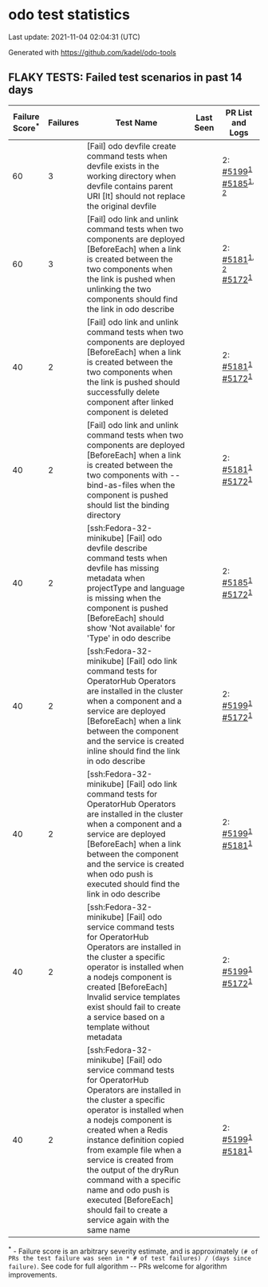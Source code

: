 # odo test statistics
Last update: 2021-11-04 02:04:31 (UTC)

Generated with https://github.com/kadel/odo-tools
## FLAKY TESTS: Failed test scenarios in past 14 days
| Failure Score<sup>*</sup> | Failures | Test Name | Last Seen | PR List and Logs 
|---|---|---|---|---|
| 60 | 3 | [Fail] odo devfile create command tests when devfile exists in the working directory when devfile contains parent URI [It] should not replace the original devfile  |  | 2: [#5199](https://github.com/openshift/odo/pull/5199)<sup>[1](https://storage.googleapis.com/origin-ci-test/pr-logs/pull/openshift_odo/5199/pull-ci-openshift-odo-main-v4.8-integration-e2e/1455148314776309760/build-log.txt)</sup> [#5185](https://github.com/openshift/odo/pull/5185)<sup>[1](https://storage.googleapis.com/origin-ci-test/pr-logs/pull/openshift_odo/5185/pull-ci-openshift-odo-main-v4.8-integration-e2e/1453984782588317696/build-log.txt), [2](https://storage.googleapis.com/origin-ci-test/pr-logs/pull/openshift_odo/5185/pull-ci-openshift-odo-main-v4.8-integration-e2e/1453776470823407616/build-log.txt)</sup> 
| 60 | 3 | [Fail] odo link and unlink command tests when two components are deployed [BeforeEach] when a link is created between the two components when the link is pushed when unlinking the two components should find the link in odo describe  |  | 2: [#5181](https://github.com/openshift/odo/pull/5181)<sup>[1](https://storage.googleapis.com/origin-ci-test/pr-logs/pull/openshift_odo/5181/pull-ci-openshift-odo-main-v4.8-integration-e2e/1453366050044252160/build-log.txt), [2](https://storage.googleapis.com/origin-ci-test/pr-logs/pull/openshift_odo/5181/pull-ci-openshift-odo-main-v4.8-integration-e2e/1453608980927483904/build-log.txt)</sup> [#5172](https://github.com/openshift/odo/pull/5172)<sup>[1](https://storage.googleapis.com/origin-ci-test/pr-logs/pull/openshift_odo/5172/pull-ci-openshift-odo-main-v4.8-integration-e2e/1452895447021522944/build-log.txt)</sup> 
| 40 | 2 | [Fail] odo link and unlink command tests when two components are deployed [BeforeEach] when a link is created between the two components when the link is pushed should successfully delete component after linked component is deleted  |  | 2: [#5181](https://github.com/openshift/odo/pull/5181)<sup>[1](https://storage.googleapis.com/origin-ci-test/pr-logs/pull/openshift_odo/5181/pull-ci-openshift-odo-main-v4.8-integration-e2e/1453608980927483904/build-log.txt)</sup> [#5172](https://github.com/openshift/odo/pull/5172)<sup>[1](https://storage.googleapis.com/origin-ci-test/pr-logs/pull/openshift_odo/5172/pull-ci-openshift-odo-main-v4.8-integration-e2e/1452934123436904448/build-log.txt)</sup> 
| 40 | 2 | [Fail] odo link and unlink command tests when two components are deployed [BeforeEach] when a link is created between the two components with --bind-as-files when the component is pushed should list the binding directory  |  | 2: [#5181](https://github.com/openshift/odo/pull/5181)<sup>[1](https://storage.googleapis.com/origin-ci-test/pr-logs/pull/openshift_odo/5181/pull-ci-openshift-odo-main-v4.8-integration-e2e/1453366050044252160/build-log.txt)</sup> [#5172](https://github.com/openshift/odo/pull/5172)<sup>[1](https://storage.googleapis.com/origin-ci-test/pr-logs/pull/openshift_odo/5172/pull-ci-openshift-odo-main-v4.8-integration-e2e/1452934123436904448/build-log.txt)</sup> 
| 40 | 2 | [ssh:Fedora-32-minikube] [Fail] odo devfile describe command tests when devfile has missing metadata when projectType and language is missing when the component is pushed [BeforeEach] should show 'Not available' for 'Type' in odo describe  |  | 2: [#5185](https://github.com/openshift/odo/pull/5185)<sup>[1](https://storage.googleapis.com/origin-ci-test/pr-logs/pull/openshift_odo/5185/pull-ci-openshift-odo-main-psi-kubernetes-integration-e2e/1453581387536797696/build-log.txt)</sup> [#5172](https://github.com/openshift/odo/pull/5172)<sup>[1](https://storage.googleapis.com/origin-ci-test/pr-logs/pull/openshift_odo/5172/pull-ci-openshift-odo-main-psi-kubernetes-integration-e2e/1453394390092353536/build-log.txt)</sup> 
| 40 | 2 | [ssh:Fedora-32-minikube] [Fail] odo link command tests for OperatorHub Operators are installed in the cluster when a component and a service are deployed [BeforeEach] when a link between the component and the service is created inline should find the link in odo describe  |  | 2: [#5199](https://github.com/openshift/odo/pull/5199)<sup>[1](https://storage.googleapis.com/origin-ci-test/pr-logs/pull/openshift_odo/5199/pull-ci-openshift-odo-main-psi-kubernetes-integration-e2e/1455132536735797248/build-log.txt)</sup> [#5172](https://github.com/openshift/odo/pull/5172)<sup>[1](https://storage.googleapis.com/origin-ci-test/pr-logs/pull/openshift_odo/5172/pull-ci-openshift-odo-main-psi-kubernetes-integration-e2e/1452895446857945088/build-log.txt)</sup> 
| 40 | 2 | [ssh:Fedora-32-minikube] [Fail] odo link command tests for OperatorHub Operators are installed in the cluster when a component and a service are deployed [BeforeEach] when a link between the component and the service is created when odo push is executed should find the link in odo describe  |  | 2: [#5199](https://github.com/openshift/odo/pull/5199)<sup>[1](https://storage.googleapis.com/origin-ci-test/pr-logs/pull/openshift_odo/5199/pull-ci-openshift-odo-main-psi-kubernetes-integration-e2e/1455191993096343552/build-log.txt)</sup> [#5181](https://github.com/openshift/odo/pull/5181)<sup>[1](https://storage.googleapis.com/origin-ci-test/pr-logs/pull/openshift_odo/5181/pull-ci-openshift-odo-main-psi-kubernetes-integration-e2e/1453656718478151680/build-log.txt)</sup> 
| 40 | 2 | [ssh:Fedora-32-minikube] [Fail] odo service command tests for OperatorHub Operators are installed in the cluster a specific operator is installed when a nodejs component is created [BeforeEach] Invalid service templates exist should fail to create a service based on a template without metadata  |  | 2: [#5199](https://github.com/openshift/odo/pull/5199)<sup>[1](https://storage.googleapis.com/origin-ci-test/pr-logs/pull/openshift_odo/5199/pull-ci-openshift-odo-main-psi-kubernetes-integration-e2e/1455132536735797248/build-log.txt)</sup> [#5172](https://github.com/openshift/odo/pull/5172)<sup>[1](https://storage.googleapis.com/origin-ci-test/pr-logs/pull/openshift_odo/5172/pull-ci-openshift-odo-main-psi-kubernetes-integration-e2e/1452934123243966464/build-log.txt)</sup> 
| 40 | 2 | [ssh:Fedora-32-minikube] [Fail] odo service command tests for OperatorHub Operators are installed in the cluster a specific operator is installed when a nodejs component is created when a Redis instance definition copied from example file when a service is created from the output of the dryRun command with a specific name and odo push is executed [BeforeEach] should fail to create a service again with the same name  |  | 2: [#5199](https://github.com/openshift/odo/pull/5199)<sup>[1](https://storage.googleapis.com/origin-ci-test/pr-logs/pull/openshift_odo/5199/pull-ci-openshift-odo-main-psi-kubernetes-integration-e2e/1455191993096343552/build-log.txt)</sup> [#5181](https://github.com/openshift/odo/pull/5181)<sup>[1](https://storage.googleapis.com/origin-ci-test/pr-logs/pull/openshift_odo/5181/pull-ci-openshift-odo-main-psi-kubernetes-integration-e2e/1453656718478151680/build-log.txt)</sup> 


<sup>*</sup> - Failure score is an arbitrary severity estimate, and is approximately `(# of PRs the test failure was seen in * # of test failures) / (days since failure)`. See code for full algorithm -- PRs welcome for algorithm improvements.
